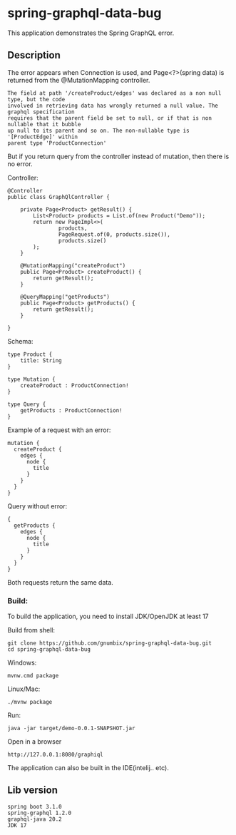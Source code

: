 # spring-graphql-data-bug
This application demonstrates the Spring GraphQL error.

## Description

The error appears when Connection is used, and Page<?>(spring data) is returned from the @MutationMapping controller.

```
The field at path '/createProduct/edges' was declared as a non null type, but the code
involved in retrieving data has wrongly returned a null value. The graphql specification
requires that the parent field be set to null, or if that is non nullable that it bubble
up null to its parent and so on. The non-nullable type is '[ProductEdge]' within
parent type 'ProductConnection'
```

But if you return query from the controller instead of mutation, then there is no error.


Controller:
```
@Controller
public class GraphQlController {

    private Page<Product> getResult() {
        List<Product> products = List.of(new Product("Demo"));
        return new PageImpl<>(
                products,
                PageRequest.of(0, products.size()),
                products.size()
        );
    }

    @MutationMapping("createProduct")
    public Page<Product> createProduct() {
        return getResult();
    }

    @QueryMapping("getProducts")
    public Page<Product> getProducts() {
        return getResult();
    }

}
```

Schema:
```
type Product {
    title: String
}

type Mutation {
    createProduct : ProductConnection!
}

type Query {
    getProducts : ProductConnection!
}
```

Example of a request with an error:
```
mutation {
  createProduct {
    edges {
      node {
        title
      }
    } 
  }
}
```

Query without error:

```
{
  getProducts {
    edges {
      node {
        title
      } 
    } 
  } 
}
```

Both requests return the same data.



### Build:
To build the application, you need to install JDK/OpenJDK at least 17

Build from shell:
```
git clone https://github.com/gnumbix/spring-graphql-data-bug.git
cd spring-graphql-data-bug
```

Windows:

```mvnw.cmd package```

Linux/Mac:

```./mvnw package```

Run: 
```
java -jar target/demo-0.0.1-SNAPSHOT.jar
```

Open in a browser
```
http://127.0.0.1:8080/graphiql
```

The application can also be built in the IDE(intelij.. etc).


## Lib version

```
spring boot 3.1.0
spring-graphql 1.2.0
graphql-java 20.2
JDK 17
```

